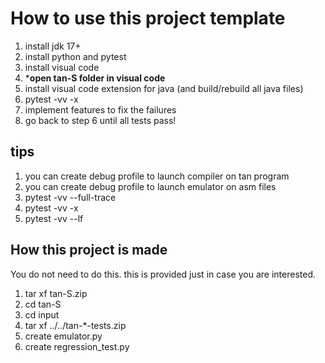 # How to use this project template
1. install jdk 17+
2. install python and pytest
3. install visual code
4. ***open tan-S folder in visual code**
5. install visual code extension for java (and build/rebuild all java files)
6. pytest -vv -x
7. implement features to fix the failures
8. go back to step 6 until all tests pass!

## tips
1. you can create debug profile to launch compiler on tan program
2. you can create debug profile to launch emulator on asm files
3. pytest -vv --full-trace
4. pytest -vv -x
5. pytest -vv --lf

## How this project is made
You do not need to do this.
this is provided just in case you are interested.
1. tar xf tan-S.zip
2. cd tan-S
3. cd input
4. tar xf ../../tan-*-tests.zip
5. create emulator.py
6. create regression_test.py
